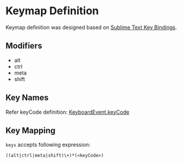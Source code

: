 Keymap Definition
===

Keymap definition was designed based on [Sublime Text Key Bindings](https://www.sublimetext.com/docs/3/key_bindings.html).

## Modifiers

- alt
- ctrl
- meta
- shift

## Key Names

Refer keyCode definition: [KeyboardEvent.keyCode](https://developer.mozilla.org/en-US/docs/Web/API/KeyboardEvent/keyCode)

## Key Mapping

`keys` accepts following expression:

```
((alt|ctrl|meta|shift)\+)*(<keyCode>)
```
